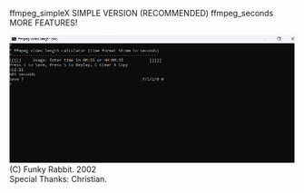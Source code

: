ffmpeg_simpleX SIMPLE VERSION (RECOMMENDED)
ffmpeg_seconds MORE FEATURES!

<img src="https://github.com/175M3H3RE/ffmpeg_video_length/blob/f203381147967621d7680b8c199277c37d52e50b/demo_img.png">
(C) Funky Rabbit. 2002
<br>Special Thanks: Christian.
